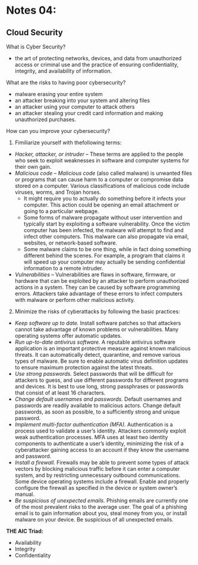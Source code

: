 # Notes 04:
## Cloud Security

What is Cyber Security?
* the art of protecting networks, devices, and data from unauthorized access or criminal use and the practice of ensuring confidentiality, integrity, and availability of information.

What are the risks to having poor cybersecurity?
* malware erasing your entire system
* an attacker breaking into your system and altering files
* an attacker using your computer to attack others
* an attacker stealing your credit card information and making unauthorized purchases.

How can you improve your cybersecurity?
1. Fimiliarize yourself with thefollowing terms:
  * *_Hacker, attacker, or intruder_* – These terms are applied to the people who seek to exploit weaknesses in software and computer systems for their own gain.
  * _*Malicious code – Malicious code*_ (also called malware) is unwanted files or programs that can cause harm to a computer or compromise data stored on a computer. Various classifications of malicious code include viruses, worms, and Trojan horses.
    * It might require you to actually do something before it infects your computer. This action could be opening an email attachment or going to a particular webpage.
    * Some forms of malware propagate without user intervention and typically start by exploiting a software vulnerability. Once the victim computer has been infected, the malware will attempt to find and infect other computers. This malware can also propagate via email, websites, or network-based software.
    * Some malware claims to be one thing, while in fact doing something different behind the scenes. For example, a program that claims it will speed up your computer may actually be sending confidential information to a remote intruder.
  * *_Vulnerabilities_* – Vulnerabilities are flaws in software, firmware, or hardware that can be exploited by an attacker to perform unauthorized actions in a system. They can be caused by software programming errors. Attackers take advantage of these errors to infect computers with malware or perform other malicious activity.

2. Minimize the risks of cyberattacks by following the basic practices:
  * _*Keep software up to date.*_ Install software patches so that attackers cannot take advantage of known problems or vulnerabilities. Many operating systems offer automatic updates.
  * *_Run up-to-date antivirus software._* A reputable antivirus software application is an important protective measure against known malicious threats. It can automatically detect, quarantine, and remove various types of malware. Be sure to enable automatic virus definition updates to ensure maximum protection against the latest threats.
  * *_Use strong passwords._* Select passwords that will be difficult for attackers to guess, and use different passwords for different programs and devices. It is best to use long, strong passphrases or passwords that consist of at least 16 characters.
  * _*Change default usernames and passwords.*_ Default usernames and passwords are readily available to malicious actors. Change default passwords, as soon as possible, to a sufficiently strong and unique password.
  * _*Implement multi-factor authentication (MFA).*_ Authentication is a process used to validate a user’s identity. Attackers commonly exploit weak authentication processes. MFA uses at least two identity components to authenticate a user’s identity, minimizing the risk of a cyberattacker gaining access to an account if they know the username and password.
  * _*Install a firewall.*_ Firewalls may be able to prevent some types of attack vectors by blocking malicious traffic before it can enter a computer system, and by restricting unnecessary outbound communications. Some device operating systems include a firewall. Enable and properly configure the firewall as specified in the device or system owner’s manual.
  * _*Be suspicious of unexpected emails.*_ Phishing emails are currently one of the most prevalent risks to the average user. The goal of a phishing email is to gain information about you, steal money from you, or install malware on your device. Be suspicious of all unexpected emails.
  
  **THE AIC Triad:**
  * Availability
  * Integrity
  * Confidentiality
  
  
  
  
  
  
  
  
  
  
  
  
  
